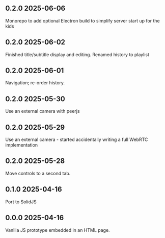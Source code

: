 ## 0.2.0 2025-06-06

Monorepo to add optional Electron build to simplify server start up for the kids

## 0.2.0 2025-06-02

Finished title/subtitle display and editing. Renamed history to playlist

## 0.2.0 2025-06-01

Navigation; re-order history.

## 0.2.0 2025-05-30

Use an external camera with peerjs

## 0.2.0 2025-05-29

Use an external camera - started accidentally writing a full WebRTC implementation

## 0.2.0 2025-05-28

Move controls to a second tab.

## 0.1.0 2025-04-16

Port to SolidJS

## 0.0.0 2025-04-16

Vanilla JS prototype embedded in an HTML page.
